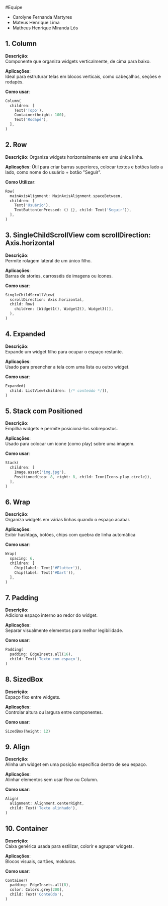 #Equipe
- Carolyne Fernanda Martyres
- Mateus Henrique Lima
- Matheus Henrique Miranda Lós

## 1. Column

**Descrição**:  
Componente que organiza widgets verticalmente, de cima para baixo.

**Aplicações**:  
Ideal para estruturar telas em blocos verticais, como cabeçalhos, seções e rodapés.

**Como usar**:
```dart
Column(
  children: [
    Text('Topo'),
    Container(height: 100),
    Text('Rodapé'),
  ],
)
````
## 2. Row

**Descrição**:
Organiza widgets horizontalmente em uma única linha.

**Aplicações**:
Útil para criar barras superiores, colocar textos e botões lado a lado, como nome do usuário + botão "Seguir".

**Como Utilizar**:
````dart
Row(
  mainAxisAlignment: MainAxisAlignment.spaceBetween,
  children: [
    Text('Usuário'),
    TextButton(onPressed: () {}, child: Text('Seguir')),
  ],
)
````

## 3. SingleChildScrollView com scrollDirection: Axis.horizontal

**Descrição**:  
Permite rolagem lateral de um único filho.

**Aplicações**:  
Barras de stories, carrosséis de imagens ou ícones.

**Como usar**:
```dart
SingleChildScrollView(
  scrollDirection: Axis.horizontal,
  child: Row(
    children: [Widget1(), Widget2(), Widget3()],
  ),
)
````

## 4. Expanded

**Descrição**:  
Expande um widget filho para ocupar o espaço restante.

**Aplicações**:  
Usado para preencher a tela com uma lista ou outro widget.

**Como usar**:
```dart
Expanded(
  child: ListView(children: [/* conteúdo */]),
)
````

## 5. Stack com Positioned

**Descrição**:  
Empilha widgets e permite posicioná-los sobrepostos.

**Aplicações**:  
Usado para colocar um ícone (como play) sobre uma imagem.

**Como usar**:
```dart
Stack(
  children: [
    Image.asset('img.jpg'),
    Positioned(top: 8, right: 8, child: Icon(Icons.play_circle)),
  ],
)
````

## 6. Wrap

**Descrição**:  
Organiza widgets em várias linhas quando o espaço acabar.

**Aplicações**:  
Exibir hashtags, botões, chips com quebra de linha automática

**Como usar**:
```dart
Wrap(
  spacing: 6,
  children: [
    Chip(label: Text('#Flutter')),
    Chip(label: Text('#Dart')),
  ],
)
````

## 7. Padding

**Descrição**:  
Adiciona espaço interno ao redor do widget.

**Aplicações**:  
Separar visualmente elementos para melhor legibilidade.

**Como usar**:
```dart
Padding(
  padding: EdgeInsets.all(16),
  child: Text('Texto com espaço'),
)
````

## 8. SizedBox

**Descrição**:  
Espaço fixo entre widgets.

**Aplicações**:  
Controlar altura ou largura entre componentes.

**Como usar**:
```dart
SizedBox(height: 12)
````

## 9. Align

**Descrição**:  
Alinha um widget em uma posição específica dentro de seu espaço.

**Aplicações**:  
Alinhar elementos sem usar Row ou Column.

**Como usar**:
```dart
Align(
  alignment: Alignment.centerRight,
  child: Text('Texto alinhado'),
)
````

## 10. Container

**Descrição**:  
Caixa genérica usada para estilizar, colorir e agrupar widgets.

**Aplicações**:  
Blocos visuais, cartões, molduras.

**Como usar**:
```dart
Container(
  padding: EdgeInsets.all(8),
  color: Colors.grey[200],
  child: Text('Conteúdo'),
)
````
